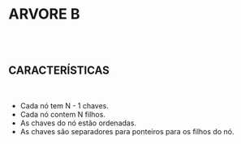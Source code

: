 # **ARVORE B**
<br>
<br>

## **CARACTERÍSTICAS**

<br>

- Cada nó tem N - 1 chaves. 
- Cada nó contem N filhos.
- As chaves do nó estão ordenadas.
- As chaves são separadores para ponteiros para os filhos do nó.


